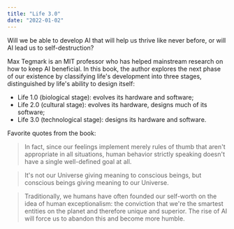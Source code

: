 ```yaml
---
title: "Life 3.0"
date: "2022-01-02"
---
```


Will we be able to develop AI that will help us thrive like never before, or will AI lead us to self-destruction?

Max Tegmark is an MIT professor who has helped mainstream research on how to keep AI beneficial.
In this book, the author explores the next phase of our existence by classifying life's development into three stages, distinguished by life's ability to design itself:

- Life 1.0 (biological stage): evolves its hardware and software;
- Life 2.0 (cultural stage): evolves its hardware, designs much of its software;
- Life 3.0 (technological stage): designs its hardware and software.

Favorite quotes from the book:

> In fact, since our feelings implement merely rules of thumb that aren't appropriate in all situations, human behavior strictly speaking doesn't have a single well-defined goal at all.

> It's not our Universe giving meaning to conscious beings, but conscious beings giving meaning to our Universe.

> Traditionally, we humans have often founded our self-worth on the idea of human exceptionalism: the conviction that we're the smartest entities on the planet and therefore unique and superior. The rise of AI will force us to abandon this and become more humble.
